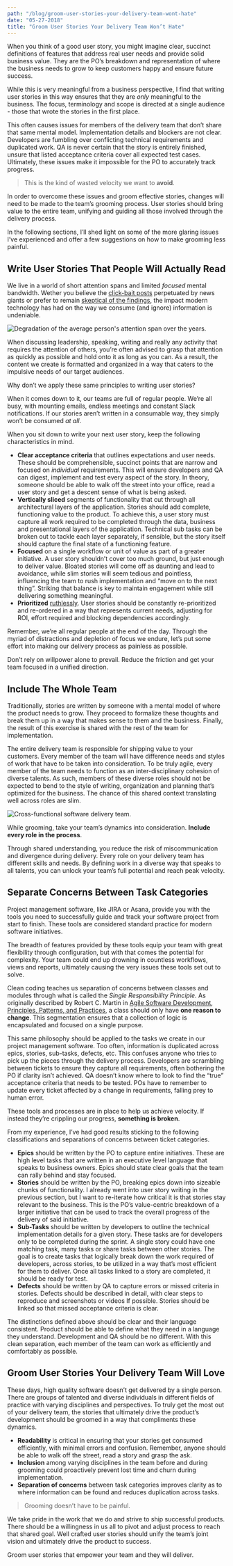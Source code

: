 ```yaml
---
path: "/blog/groom-user-stories-your-delivery-team-wont-hate"
date: "05-27-2018"
title: "Groom User Stories Your Delivery Team Won’t Hate"
---
```


When you think of a good user story, you might imagine clear, succinct definitions of features that address real user needs and provide solid business value. They are the PO’s breakdown and representation of where the business needs to grow to keep customers happy and ensure future success.

While this is very meaningful from a business perspective, I find that writing user stories in this way ensures that they are _only_ meaningful to the business. The focus, terminology and scope is directed at a single audience - those that wrote the stories in the first place.

This often causes issues for members of the delivery team that don’t share that same mental model. Implementation details and blockers are not clear. Developers are fumbling over conflicting technical requirements and duplicated work. QA is never certain that the story is entirely finished, unsure that listed acceptance criteria cover all expected test cases. Ultimately, these issues make it impossible for the PO to accurately track progress.

> This is the kind of wasted velocity we want to **avoid**.

In order to overcome these issues and groom effective stories, changes will need to be made to the team’s grooming process. User stories should bring value to the entire team, unifying and guiding all those involved through the delivery process.

In the following sections, I’ll shed light on some of the more glaring issues I’ve experienced and offer a few suggestions on how to make grooming less painful.

## Write User Stories That People Will Actually Read

We live in a world of short attention spans and limited _focused_ mental bandwidth. Wether you believe the [click-bait posts](https://www.nytimes.com/2016/01/22/opinion/the-eight-second-attention-span.html?_r=3) perpetuated by news giants or prefer to remain [skeptical of the findings](http://www.bbc.com/news/health-38896790), the impact modern technology has had on the way we consume (and ignore) information is undeniable.

![Degradation of the average person's attention span over the years.](attention_span.png "Degradation of the average person's attention span over the years.")

When discussing leadership, speaking, writing and really any activity that requires the attention of others, you’re often advised to grasp that attention as quickly as possible and hold onto it as long as you can. As a result, the content we create is formatted and organized in a way that caters to the impulsive needs of our target audiences.

Why don’t we apply these same principles to writing user stories?

When it comes down to it, our teams are full of regular people. We’re all busy, with mounting emails, endless meetings and constant Slack notifications. If our stories aren’t written in a consumable way, they simply won’t be consumed _at all_.

When you sit down to write your next user story, keep the following characteristics in mind.

* **Clear acceptance criteria** that outlines expectations and user needs. These should be comprehensible, succinct points that are narrow and focused on _individual_ requirements. This will ensure developers and QA can digest, implement and test every aspect of the story. In theory, someone should be able to walk off the street into your office, read a user story and get a descent sense of what is being asked.
* **Vertically sliced** segments of functionality that cut through all architectural layers of the application. Stories should add complete, functioning value to the product. To achieve this, a user story must capture all work required to be completed through the data, business and presentational layers of the application. Technical sub tasks can be broken out to tackle each layer separately, if sensible, but the story itself should capture the final state of a functioning feature.
* **Focused** on a single workflow or unit of value as part of a greater initiative. A user story shouldn’t cover too much ground, but just enough to deliver value. Bloated stories will come off as daunting and lead to avoidance, while slim stories will seem tedious and pointless, influencing the team to rush implementation and “move on to the next thing”. Striking that balance is key to maintain engagement while still delivering something meaningful.
* **Prioritized** [ruthlessly](https://blackboxofpm.com/ruthless-prioritization-e4256e3520a9). User stories should be constantly re-prioritized and re-ordered in a way that represents current needs, adjusting for ROI, effort required and blocking dependencies accordingly.

Remember, we’re all regular people at the end of the day. Through the myriad of distractions and depletion of focus we endure, let’s put some effort into making our delivery process as painless as possible.

Don’t rely on willpower alone to prevail. Reduce the friction and get your team focused in a unified direction.

## Include The Whole Team

Traditionally, stories are written by someone with a mental model of where the product needs to grow. They proceed to formalize these thoughts and break them up in a way that makes sense to them and the business. Finally, the result of this exercise is shared with the rest of the team for implementation.

The entire delivery team is responsible for shipping value to your customers. Every member of the team will have difference needs and styles of work that have to be taken into consideration. To be truly agile, every member of the team needs to function as an inter-disciplinary cohesion of diverse talents. As such, members of these diverse roles should not be expected to bend to the style of writing, organization and planning that’s optimized for the business. The chance of this shared context translating well across roles are slim.

![Cross-functional software delivery team.](cross_functional_delivery_team.jpg 'Cross-functional software delivery team.')

While grooming, take your team’s dynamics into consideration. **Include every role in the process**.

Through shared understanding, you reduce the risk of miscommunication and divergence during delivery. Every role on your delivery team has different skills and needs. By defining work in a diverse way that speaks to all talents, you can unlock your team’s full potential and reach peak velocity.

## Separate Concerns Between Task Categories

Project management software, like JIRA or Asana, provide you with the tools you need to successfully guide and track your software project from start to finish. These tools are considered standard practice for modern software initiatives.

The breadth of features provided by these tools equip your team with great flexibility through configuration, but with that comes the potential for complexity. Your team could end up drowning in countless workflows, views and reports, ultimately causing the very issues these tools set out to solve.

Clean coding teaches us separation of concerns between classes and modules through what is called the _Single Responsibility Principle_. As originally described by Robert C. Martin in [Agile Software Development, Principles, Patterns, and Practices](https://www.amazon.com/Software-Development-Principles-Patterns-Practices/dp/0135974445), a class should only have **one reason to change**. This segmentation ensures that a collection of logic is encapsulated and focused on a single purpose.

This same philosophy should be applied to the tasks we create in our project management software. Too often, information is duplicated across epics, stories, sub-tasks, defects, etc. This confuses anyone who tries to pick up the pieces through the delivery process. Developers are scrambling between tickets to ensure they capture all requirements, often bothering the PO if clarity isn’t achieved. QA doesn’t know where to look to find the “true” acceptance criteria that needs to be tested. POs have to remember to update every ticket affected by a change in requirements, falling prey to human error.

These tools and processes are in place to help us achieve velocity. If instead they’re crippling our progress, **something is broken**.

From my experience, I’ve had good results sticking to the following classifications and separations of concerns between ticket categories.

* **Epics** should be written by the PO to capture entire initiatives. These are high level tasks that are written in an executive level language that speaks to business owners. Epics should state clear goals that the team can rally behind and stay focused.
* **Stories** should be written by the PO, breaking epics down into sizeable chunks of functionality. I already went into user story writing in the previous section, but I want to re-iterate how critical it is that stories stay relevant to the business. This is the PO’s value-centric breakdown of a larger initiative that can be used to track the overall progress of the delivery of said initiative.
* **Sub-Tasks** should be written by developers to outline the technical implementation details for a given story. These tasks are for developers only to be completed during the sprint. A single story could have one matching task, many tasks or share tasks between other stories. The goal is to create tasks that logically break down the work required of developers, across stories, to be utilized in a way that’s most efficient for them to deliver. Once all tasks linked to a story are completed, it should be ready for test.
* **Defects** should be written by QA to capture errors or missed criteria in stories. Defects should be described in detail, with clear steps to reproduce and screenshots or videos If possible. Stories should be linked so that missed acceptance criteria is clear.

The distinctions defined above should be clear and their language consistent. Product should be able to define what they need in a language they understand. Development and QA should be no different. With this clean separation, each member of the team can work as efficiently and comfortably as possible.

## Groom User Stories Your Delivery Team Will Love

These days, high quality software doesn’t get delivered by a single person. There are groups of talented and diverse individuals in different fields of practice with varying disciplines and perspectives. To truly get the most out of your delivery team, the stories that ultimately drive the product’s development should be groomed in a way that compliments these dynamics.

* **Readability** is critical in ensuring that your stories get consumed efficiently, with minimal errors and confusion. Remember, anyone should be able to walk off the street, read a story and grasp the ask.
* **Inclusion** among varying disciplines in the team before and during grooming could proactively prevent lost time and churn during implementation.
* **Separation of concerns** between task categories improves clarity as to where information can be found and reduces duplication across tasks.

> Grooming doesn’t have to be painful.

We take pride in the work that we do and strive to ship successful products. There should be a willingness in us all to pivot and adjust process to reach that shared goal. Well crafted user stories should unify the team’s joint vision and ultimately drive the product to success.

Groom user stories that empower your team and they will deliver.
